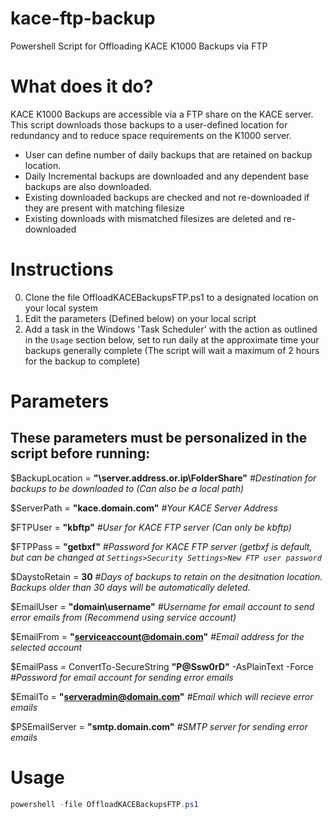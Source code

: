 kace-ftp-backup
=================
Powershell Script for Offloading KACE K1000 Backups via FTP

What does it do?
=================
KACE K1000 Backups are accessible via a FTP share on the KACE server. This script downloads those backups to a user-defined location for redundancy and to reduce space requirements on the K1000 server.
* User can define number of daily backups that are retained on backup location.
* Daily Incremental backups are downloaded and any dependent base backups are also downloaded.
* Existing downloaded backups are checked and not re-downloaded if they are present with matching filesize
* Existing downloads with mismatched filesizes are deleted and re-downloaded

Instructions
=================
0. Clone the file OffloadKACEBackupsFTP.ps1 to a designated location on your local system
0. Edit the parameters (Defined below) on your local script
0. Add a task in the Windows 'Task Scheduler' with the action as outlined in the `Usage` section below, set to run daily at the approximate time your backups generally complete (The script will wait a maximum of 2 hours for the backup to complete)


Parameters
=================
These parameters must be personalized in the script before running:
-------------
$BackupLocation = **"\\server.address.or.ip\FolderShare\"** *#Destination for backups to be downloaded to (Can also be a local path)*

$ServerPath = **"kace.domain.com"** *#Your KACE Server Address*

$FTPUser = **"kbftp"** *#User for KACE FTP server (Can only be kbftp)*

$FTPPass = **"getbxf"** *#Password for KACE FTP server (getbxf is default, but can be changed at `Settings>Security Settings>New FTP user password`*

$DaystoRetain = **30** *#Days of backups to retain on the desitnation location. Backups older than 30 days will be automatically deleted.*


$EmailUser = **"domain\username"** *#Username for email account to send error emails from (Recommend using service account)*

$EmailFrom = **"serviceaccount@domain.com"** *#Email address for the selected account*

$EmailPass = ConvertTo-SecureString **"P@Ssw0rD"** -AsPlainText -Force *#Password for email account for sending error emails*

$EmailTo = **"serveradmin@domain.com"** *#Email which will recieve error emails*

$PSEmailServer = **"smtp.domain.com"** *#SMTP server for sending error emails*

Usage
=================
```powershell
powershell -file OffloadKACEBackupsFTP.ps1
```
